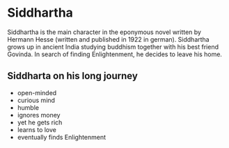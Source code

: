 # Siddhartha

Siddhartha is the main character in the eponymous novel
written by Hermann Hesse (written and published in 1922 in german).
Siddhartha grows up in ancient India studying buddhism
together with his best friend Govinda.
In search of finding Enlightenment, he decides to leave his home.

## Siddharta on his long journey

* open-minded
* curious mind
* humble
* ignores money
* yet he gets rich
* learns to love
* eventually finds Enlightenment
